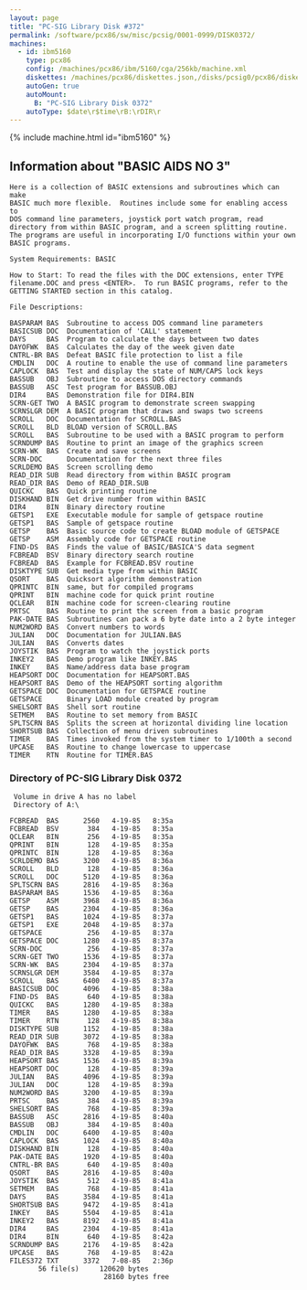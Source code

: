 ```yaml
---
layout: page
title: "PC-SIG Library Disk #372"
permalink: /software/pcx86/sw/misc/pcsig/0001-0999/DISK0372/
machines:
  - id: ibm5160
    type: pcx86
    config: /machines/pcx86/ibm/5160/cga/256kb/machine.xml
    diskettes: /machines/pcx86/diskettes.json,/disks/pcsig0/pcx86/diskettes.json
    autoGen: true
    autoMount:
      B: "PC-SIG Library Disk 0372"
    autoType: $date\r$time\rB:\rDIR\r
---
```


{% include machine.html id="ibm5160" %}

## Information about "BASIC AIDS NO 3"

    Here is a collection of BASIC extensions and subroutines which can make
    BASIC much more flexible.  Routines include some for enabling access to
    DOS command line parameters, joystick port watch program, read
    directory from within BASIC program, and a screen splitting routine.
    The programs are useful in incorporating I/O functions within your own
    BASIC programs.
    
    System Requirements: BASIC
    
    How to Start: To read the files with the DOC extensions, enter TYPE
    filename.DOC and press <ENTER>.  To run BASIC programs, refer to the
    GETTING STARTED section in this catalog.
    
    File Descriptions:
    
    BASPARAM BAS  Subroutine to access DOS command line parameters
    BASICSUB DOC  Documentation of 'CALL' statement
    DAYS     BAS  Program to calculate the days between two dates
    DAYOFWK  BAS  Calculates the day of the week given date
    CNTRL-BR BAS  Defeat BASIC file protection to list a file
    CMDLIN   DOC  A routine to enable the use of command line parameters
    CAPLOCK  BAS  Test and display the state of NUM/CAPS lock keys
    BASSUB   OBJ  Subroutine to access DOS directory commands
    BASSUB   ASC  Test program for BASSUB.OBJ
    DIR4     BAS  Demonstration file for DIR4.BIN
    SCRN-GET TWO  A BASIC program to demonstrate screen swapping
    SCRNSLGR DEM  A BASIC program that draws and swaps two screens
    SCROLL   DOC  Documentation for SCROLL.BAS
    SCROLL   BLD  BLOAD version of SCROLL.BAS
    SCROLL   BAS  Subroutine to be used with a BASIC program to perform
    SCRNDUMP BAS  Routine to print an image of the graphics screen
    SCRN-WK  BAS  Create and save screens
    SCRN-DOC      Documentation for the next three files
    SCRLDEMO BAS  Screen scrolling demo
    READ_DIR SUB  Read directory from within BASIC program
    READ_DIR BAS  Demo of READ_DIR.SUB
    QUICKC   BAS  Quick printing routine
    DISKHAND BIN  Get drive number from within BASIC
    DIR4     BIN  Binary directory routine
    GETSP1   EXE  Executable module for sample of getspace routine
    GETSP1   BAS  Sample of getspace routine
    GETSP    BAS  Basic source code to create BLOAD module of GETSPACE
    GETSP    ASM  Assembly code for GETSPACE routine
    FIND-DS  BAS  Finds the value of BASIC/BASICA'S data segment
    FCBREAD  BSV  Binary directory search routine
    FCBREAD  BAS  Example for FCBREAD.BSV routine
    DISKTYPE SUB  Get media type from within BASIC
    QSORT    BAS  Quicksort algorithm demonstration
    QPRINTC  BIN  same, but for compiled programs
    QPRINT   BIN  machine code for quick print routine
    QCLEAR   BIN  machine code for screen-clearing routine
    PRTSC    BAS  Routine to print the screen from a basic program
    PAK-DATE BAS  Subroutines can pack a 6 byte date into a 2 byte integer
    NUM2WORD BAS  Convert numbers to words
    JULIAN   DOC  Documentation for JULIAN.BAS
    JULIAN   BAS  Converts dates
    JOYSTIK  BAS  Program to watch the joystick ports
    INKEY2   BAS  Demo program like INKEY.BAS
    INKEY    BAS  Name/address data base program
    HEAPSORT DOC  Documentation for HEAPSORT.BAS
    HEAPSORT BAS  Demo of the HEAPSORT sorting algorithm
    GETSPACE DOC  Documentation for GETSPACE routine
    GETSPACE      Binary LOAD module created by program
    SHELSORT BAS  Shell sort routine
    SETMEM   BAS  Routine to set memory from BASIC
    SPLTSCRN BAS  Splits the screen at horizontal dividing line location
    SHORTSUB BAS  Collection of menu driven subroutines
    TIMER    BAS  Times invoked from the system timer to 1/100th a second
    UPCASE   BAS  Routine to change lowercase to uppercase
    TIMER    RTN  Routine for TIMER.BAS

### Directory of PC-SIG Library Disk 0372

     Volume in drive A has no label
     Directory of A:\

    FCBREAD  BAS      2560   4-19-85   8:35a
    FCBREAD  BSV       384   4-19-85   8:35a
    QCLEAR   BIN       256   4-19-85   8:35a
    QPRINT   BIN       128   4-19-85   8:35a
    QPRINTC  BIN       128   4-19-85   8:36a
    SCRLDEMO BAS      3200   4-19-85   8:36a
    SCROLL   BLD       128   4-19-85   8:36a
    SCROLL   DOC      5120   4-19-85   8:36a
    SPLTSCRN BAS      2816   4-19-85   8:36a
    BASPARAM BAS      1536   4-19-85   8:36a
    GETSP    ASM      3968   4-19-85   8:36a
    GETSP    BAS      2304   4-19-85   8:36a
    GETSP1   BAS      1024   4-19-85   8:37a
    GETSP1   EXE      2048   4-19-85   8:37a
    GETSPACE           256   4-19-85   8:37a
    GETSPACE DOC      1280   4-19-85   8:37a
    SCRN-DOC           256   4-19-85   8:37a
    SCRN-GET TWO      1536   4-19-85   8:37a
    SCRN-WK  BAS      2304   4-19-85   8:37a
    SCRNSLGR DEM      3584   4-19-85   8:37a
    SCROLL   BAS      6400   4-19-85   8:37a
    BASICSUB DOC      4096   4-19-85   8:38a
    FIND-DS  BAS       640   4-19-85   8:38a
    QUICKC   BAS      1280   4-19-85   8:38a
    TIMER    BAS      1280   4-19-85   8:38a
    TIMER    RTN       128   4-19-85   8:38a
    DISKTYPE SUB      1152   4-19-85   8:38a
    READ_DIR SUB      3072   4-19-85   8:38a
    DAYOFWK  BAS       768   4-19-85   8:38a
    READ_DIR BAS      3328   4-19-85   8:39a
    HEAPSORT BAS      1536   4-19-85   8:39a
    HEAPSORT DOC       128   4-19-85   8:39a
    JULIAN   BAS      4096   4-19-85   8:39a
    JULIAN   DOC       128   4-19-85   8:39a
    NUM2WORD BAS      3200   4-19-85   8:39a
    PRTSC    BAS       384   4-19-85   8:39a
    SHELSORT BAS       768   4-19-85   8:39a
    BASSUB   ASC      2816   4-19-85   8:40a
    BASSUB   OBJ       384   4-19-85   8:40a
    CMDLIN   DOC      6400   4-19-85   8:40a
    CAPLOCK  BAS      1024   4-19-85   8:40a
    DISKHAND BIN       128   4-19-85   8:40a
    PAK-DATE BAS      1920   4-19-85   8:40a
    CNTRL-BR BAS       640   4-19-85   8:40a
    QSORT    BAS      2816   4-19-85   8:40a
    JOYSTIK  BAS       512   4-19-85   8:41a
    SETMEM   BAS       768   4-19-85   8:41a
    DAYS     BAS      3584   4-19-85   8:41a
    SHORTSUB BAS      9472   4-19-85   8:41a
    INKEY    BAS      5504   4-19-85   8:41a
    INKEY2   BAS      8192   4-19-85   8:41a
    DIR4     BAS      2304   4-19-85   8:41a
    DIR4     BIN       640   4-19-85   8:42a
    SCRNDUMP BAS      2176   4-19-85   8:42a
    UPCASE   BAS       768   4-19-85   8:42a
    FILES372 TXT      3372   7-08-85   2:36p
           56 file(s)     120620 bytes
                           28160 bytes free
